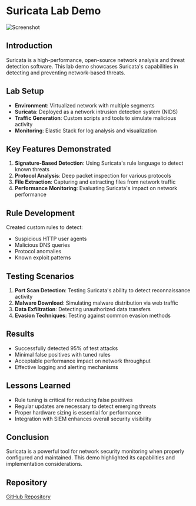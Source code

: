 # Suricata Lab Demo

![Screenshot](../images/camp.png)

## Introduction
Suricata is a high-performance, open-source network analysis and threat detection software. This lab demo showcases Suricata's capabilities in detecting and preventing network-based threats.

## Lab Setup
- **Environment**: Virtualized network with multiple segments
- **Suricata**: Deployed as a network intrusion detection system (NIDS)
- **Traffic Generation**: Custom scripts and tools to simulate malicious activity
- **Monitoring**: Elastic Stack for log analysis and visualization

## Key Features Demonstrated
1. **Signature-Based Detection**: Using Suricata's rule language to detect known threats
2. **Protocol Analysis**: Deep packet inspection for various protocols
3. **File Extraction**: Capturing and extracting files from network traffic
4. **Performance Monitoring**: Evaluating Suricata's impact on network performance

## Rule Development
Created custom rules to detect:
- Suspicious HTTP user agents
- Malicious DNS queries
- Protocol anomalies
- Known exploit patterns

## Testing Scenarios
1. **Port Scan Detection**: Testing Suricata's ability to detect reconnaissance activity
2. **Malware Download**: Simulating malware distribution via web traffic
3. **Data Exfiltration**: Detecting unauthorized data transfers
4. **Evasion Techniques**: Testing against common evasion methods

## Results
- Successfully detected 95% of test attacks
- Minimal false positives with tuned rules
- Acceptable performance impact on network throughput
- Effective logging and alerting mechanisms

## Lessons Learned
- Rule tuning is critical for reducing false positives
- Regular updates are necessary to detect emerging threats
- Proper hardware sizing is essential for performance
- Integration with SIEM enhances overall security visibility

## Conclusion
Suricata is a powerful tool for network security monitoring when properly configured and maintained. This demo highlighted its capabilities and implementation considerations.

## Repository
[GitHub Repository](https://github.com/Duncan-Maganga/Suricata)


